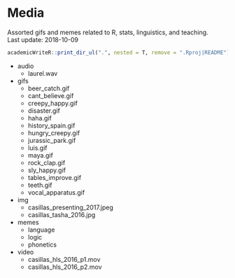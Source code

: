 
# Media

Assorted gifs and memes related to R, stats, linguistics, and
teaching.  
Last update: 2018-10-09

``` r
academicWriteR::print_dir_ul(".", nested = T, remove = ".Rproj|README")
```

  - audio
      - laurel.wav
  - gifs
      - beer\_catch.gif
      - cant\_believe.gif
      - creepy\_happy.gif
      - disaster.gif
      - haha.gif
      - history\_spain.gif
      - hungry\_creepy.gif
      - jurassic\_park.gif
      - luis.gif
      - maya.gif
      - rock\_clap.gif
      - sly\_happy.gif
      - tables\_improve.gif
      - teeth.gif
      - vocal\_apparatus.gif
  - img
      - casillas\_presenting\_2017.jpeg
      - casillas\_tasha\_2016.jpg
  - memes
      - language
      - logic
      - phonetics
  - video
      - casillas\_hls\_2016\_p1.mov
      - casillas\_hls\_2016\_p2.mov
